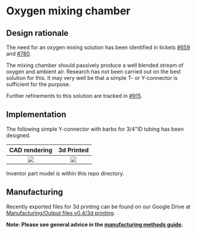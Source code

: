 # Oxygen mixing chamber

## Design rationale

The need for an oxygen mixing solution has been identified in tickets
[#659](https://github.com/RespiraWorks/Ventilator/issues/659) and
[#780](https://github.com/RespiraWorks/Ventilator/issues/780).

The mixing chamber should passively produce a well blended stream of oxygen and ambient air. Research has not been
carried out on the best solution for this. It may very well be that a simple T- or Y-connector is sufficient for the
purpose.

Further refinements to this solution are tracked in [#915](https://github.com/RespiraWorks/Ventilator/issues/915).

## Implementation

The following simple Y-connector with barbs for 3/4"ID tubing has been designed.

|          CAD rendering          |          3d Printed           |
|:-------------------------------:|:-----------------------------:|
| ![](oxygen_mixer_rendering.jpg) | ![](oxygen_mixer_printed.jpg) |

Inventor part model is within this repo directory.

## Manufacturing

Recently exported files for 3d printing can be found on our Google Drive at
[Manufacturing/Output files v0.4/3d printing](https://tinyurl.com/2kuwps9h).

**Note: Please see general advice in the [manufacturing methods guide](../../methods).**
